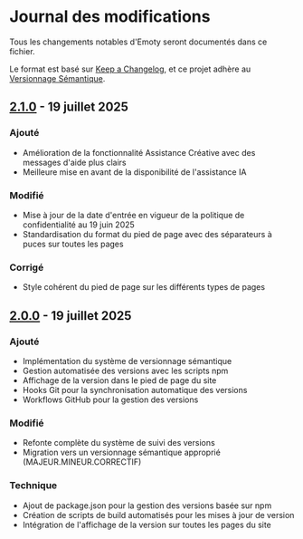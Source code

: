# Journal des modifications

Tous les changements notables d'Emoty seront documentés dans ce fichier.

Le format est basé sur [Keep a Changelog](https://keepachangelog.com/fr/1.0.0/),
et ce projet adhère au [Versionnage Sémantique](https://semver.org/lang/fr/).

## [2.1.0] - 19 juillet 2025

### Ajouté
- Amélioration de la fonctionnalité Assistance Créative avec des messages d'aide plus clairs
- Meilleure mise en avant de la disponibilité de l'assistance IA

### Modifié
- Mise à jour de la date d'entrée en vigueur de la politique de confidentialité au 19 juin 2025
- Standardisation du format du pied de page avec des séparateurs à puces sur toutes les pages

### Corrigé
- Style cohérent du pied de page sur les différents types de pages

## [2.0.0] - 19 juillet 2025

### Ajouté
- Implémentation du système de versionnage sémantique
- Gestion automatisée des versions avec les scripts npm
- Affichage de la version dans le pied de page du site
- Hooks Git pour la synchronisation automatique des versions
- Workflows GitHub pour la gestion des versions

### Modifié
- Refonte complète du système de suivi des versions
- Migration vers un versionnage sémantique approprié (MAJEUR.MINEUR.CORRECTIF)

### Technique
- Ajout de package.json pour la gestion des versions basée sur npm
- Création de scripts de build automatisés pour les mises à jour de version
- Intégration de l'affichage de la version sur toutes les pages du site

[2.1.0]: https://github.com/carcher54321/emoty-privacy-policy/compare/v2.0.0...v2.1.0
[2.0.0]: https://github.com/carcher54321/emoty-privacy-policy/releases/tag/v2.0.0